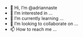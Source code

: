 - 👋 Hi, I’m @adriannaste
- 👀 I’m interested in ...
- 🌱 I’m currently learning ...
- 💞️ I’m looking to collaborate on ...
- 📫 How to reach me ...

<!---
adriannaste/adriannaste is a ✨ special ✨ repository because its `README.md` (this file) appears on your GitHub profile.
You can click the Preview link to take a look at your changes.
--->
